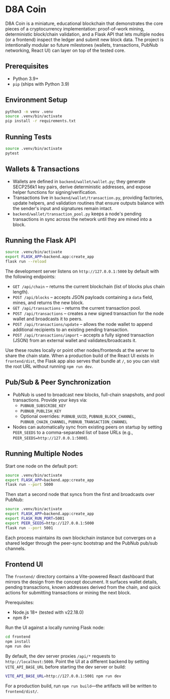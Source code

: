 # D8A Coin

D8A Coin is a miniature, educational blockchain that demonstrates the core pieces of a cryptocurrency implementation: proof-of-work mining, deterministic block/chain validation, and a Flask API that lets multiple nodes (or a frontend) inspect the ledger and submit new block data. The project is intentionally modular so future milestones (wallets, transactions, PubNub networking, React UI) can layer on top of the tested core.

## Prerequisites

- Python 3.9+
- `pip` (ships with Python 3.9)

## Environment Setup

```bash
python3 -m venv .venv
source .venv/bin/activate
pip install -r requirements.txt
```

## Running Tests

```bash
source .venv/bin/activate
pytest
```

## Wallets & Transactions

- Wallets are defined in `backend/wallet/wallet.py`; they generate SECP256k1 key pairs, derive deterministic addresses, and expose helper functions for signing/verification.
- Transactions live in `backend/wallet/transaction.py`, providing factories, update helpers, and validation routines that ensure outputs balance with the sender's input and signatures remain intact.
- `backend/wallet/transaction_pool.py` keeps a node's pending transactions in sync across the network until they are mined into a block.

## Running the Flask API

```bash
source .venv/bin/activate
export FLASK_APP=backend.app:create_app
flask run --reload
```

The development server listens on `http://127.0.0.1:5000` by default with the following endpoints:

- `GET /api/chain` – returns the current blockchain (list of blocks plus chain length).
- `POST /api/blocks` – accepts JSON payloads containing a `data` field, mines, and returns the new block.
- `GET /api/transactions` – returns the current transaction pool.
- `POST /api/transactions` – creates a new signed transaction for the node wallet and broadcasts it to peers.
- `POST /api/transactions/update` – allows the node wallet to append additional recipients to an existing pending transaction.
- `POST /api/transactions/import` – accepts a fully signed transaction (JSON) from an external wallet and validates/broadcasts it.

Use these routes locally or point other nodes/frontends at the server to share the chain state. When a production build of the React UI exists in `frontend/dist`, the Flask app also serves that bundle at `/`, so you can visit the root URL without running `npm run dev`.

## Pub/Sub & Peer Synchronization

- PubNub is used to broadcast new blocks, full-chain snapshots, and pool transactions. Provide your keys via:
  - `PUBNUB_SUBSCRIBE_KEY`
  - `PUBNUB_PUBLISH_KEY`
  - Optional overrides: `PUBNUB_UUID`, `PUBNUB_BLOCK_CHANNEL`, `PUBNUB_CHAIN_CHANNEL`, `PUBNUB_TRANSACTION_CHANNEL`
- Nodes can automatically sync from existing peers on startup by setting `PEER_SEEDS` to a comma-separated list of base URLs (e.g., `PEER_SEEDS=http://127.0.0.1:5000`).

## Running Multiple Nodes

Start one node on the default port:

```bash
source .venv/bin/activate
export FLASK_APP=backend.app:create_app
flask run --port 5000
```

Then start a second node that syncs from the first and broadcasts over PubNub:

```bash
source .venv/bin/activate
export FLASK_APP=backend.app:create_app
export FLASK_RUN_PORT=5001
export PEER_SEEDS=http://127.0.0.1:5000
flask run --port 5001
```

Each process maintains its own blockchain instance but converges on a shared ledger through the peer-sync bootstrap and the PubNub pub/sub channels.

## Frontend UI

The `frontend/` directory contains a Vite-powered React dashboard that mirrors the design from the concept document. It surfaces wallet details, pending transactions, known addresses derived from the chain, and quick actions for submitting transactions or mining the next block.

Prerequisites:

- Node.js 18+ (tested with v22.18.0)
- npm 8+

Run the UI against a locally running Flask node:

```bash
cd frontend
npm install
npm run dev
```

By default, the dev server proxies `/api/*` requests to `http://localhost:5000`. Point the UI at a different backend by setting `VITE_API_BASE_URL` before starting the dev server or build:

```bash
VITE_API_BASE_URL=http://127.0.0.1:5001 npm run dev
```

For a production build, run `npm run build`—the artifacts will be written to `frontend/dist/`.
